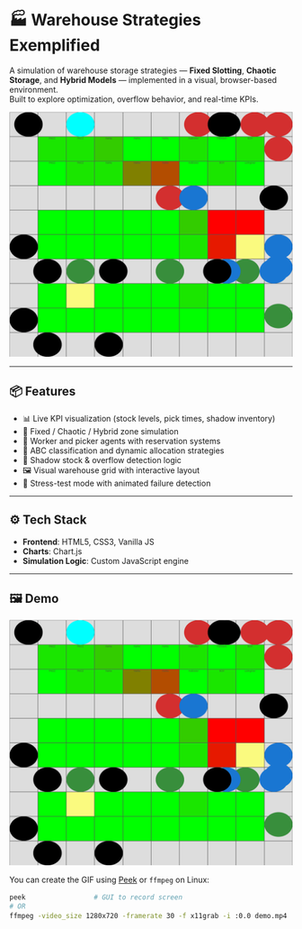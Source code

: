 # 🏭 Warehouse Strategies Exemplified

A simulation of warehouse storage strategies — **Fixed Slotting**, **Chaotic Storage**, and **Hybrid Models** — implemented in a visual, browser-based environment.  
Built to explore optimization, overflow behavior, and real-time KPIs.

![screenshot](docs/demo.gif) <!-- Replace with actual GIF path -->

---

## 📦 Features

- 📊 Live KPI visualization (stock levels, pick times, shadow inventory)
- 🚧 Fixed / Chaotic / Hybrid zone simulation
- 🤖 Worker and picker agents with reservation systems
- 🎯 ABC classification and dynamic allocation strategies
- 🧠 Shadow stock & overflow detection logic
- 🖼️ Visual warehouse grid with interactive layout
- 🔁 Stress-test mode with animated failure detection

---

## ⚙️ Tech Stack

- **Frontend**: HTML5, CSS3, Vanilla JS  
- **Charts**: Chart.js  
- **Simulation Logic**: Custom JavaScript engine  

---

## 🖼️ Demo

![Warehouse Simulation Demo](docs/demo.gif)

You can create the GIF using [Peek](https://github.com/phw/peek) or `ffmpeg` on Linux:
```bash
peek                 # GUI to record screen
# OR
ffmpeg -video_size 1280x720 -framerate 30 -f x11grab -i :0.0 demo.mp4
